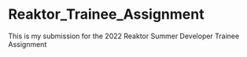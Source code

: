 # Reaktor_Trainee_Assignment

This is my submission for the 2022 Reaktor Summer Developer Trainee Assignment
